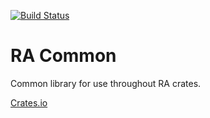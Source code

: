 [![Build Status](https://travis-ci.com/resolvingarchitecture/ra-common.svg?branch=master)](https://travis-ci.com/resolvingarchitecture/ra-common)
# RA Common
Common library for use throughout RA crates.

[Crates.io](https://crates.io/crates/ra_common)
